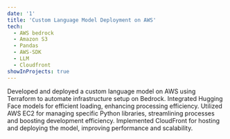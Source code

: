 ```yaml
---
date: '1'
title: 'Custom Language Model Deployment on AWS'
tech:
  - AWS bedrock
  - Amazon S3
  - Pandas
  - AWS-SDK
  - LLM
  - Cloudfront
showInProjects: true
---
```


Developed and deployed a custom language model on AWS using Terraform to automate infrastructure setup on Bedrock. Integrated Hugging Face models for efficient loading, enhancing processing efficiency. Utilized AWS EC2 for managing specific Python libraries, streamlining processes and boosting development efficiency. Implemented CloudFront for hosting and deploying the model, improving performance and scalability.
